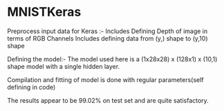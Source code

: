 # MNISTKeras

Preprocess input data for Keras :-
    Includes Defining Depth of image in terms of RGB Channels
    Includes defining data from (y,) shape to (y,10) shape
    
Defining the model:-
    The model used here is a (1x28x28) x (128x1) x (10,1) shape model with a single hidden layer.
  
Compilation and fitting of model is done with regular parameters(self defining in code)

The results appear to be 99.02% on test set and are quite satisfactory.

